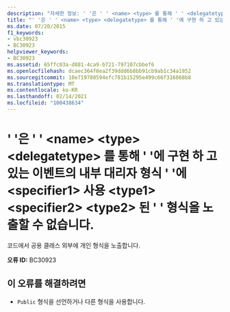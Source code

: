 ```yaml
---
description: "자세한 정보: ' '은 ' ' <name> <type> 를 통해 ' ' <delegatetype> 에 구현 하 고 있는 이벤트의 내부 대리자 형식 ' '에 사용 <specifier1> 된 <type1> <specifier2> <type2> ' ' 형식을 노출할 수 없습니다."
title: "' '은 ' ' <name> <type> <delegatetype> 를 통해 ' '에 구현 하 고 있는 이벤트의 내부 대리자 형식 ' '에 <specifier1> 사용 <type1> <specifier2> <type2> 된 ' ' 형식을 노출할 수 없습니다."
ms.date: 07/20/2015
f1_keywords:
- vbc30923
- BC30923
helpviewer_keywords:
- BC30923
ms.assetid: 65ffc03a-d881-4ca9-b721-797107cbbef6
ms.openlocfilehash: dcaec364f0ea2f39ddd6b8bb91cb9ab1c34a1952
ms.sourcegitcommit: 10e719780594efc781b15295e499c66f316068b8
ms.translationtype: MT
ms.contentlocale: ko-KR
ms.lasthandoff: 02/14/2021
ms.locfileid: "100438634"
---
```

# <a name="name-cannot-expose-type-type-used-in-the-underlying-delegate-type-delegatetype-of-the-event-it-is-implementing-to-specifier1-type1-through-specifier2-type2"></a>' '은 ' ' \<name> \<type> \<delegatetype> 를 통해 ' '에 구현 하 고 있는 이벤트의 내부 대리자 형식 ' '에 \<specifier1> 사용 \<type1> \<specifier2> \<type2> 된 ' ' 형식을 노출할 수 없습니다.

코드에서 공용 클래스 외부에 개인 형식을 노출합니다.  
  
 **오류 ID:** BC30923  
  
## <a name="to-correct-this-error"></a>이 오류를 해결하려면  
  
- `Public` 형식을 선언하거나 다른 형식을 사용합니다.
